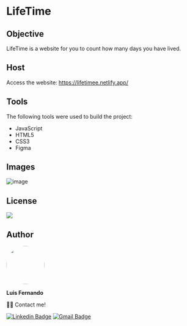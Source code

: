 # LifeTime

## Objective
LifeTime is a website for you to count how many days you have lived.

## Host

Access the website: https://lifetimee.netlify.app/
 
## Tools

The following tools were used to build the project:

- JavaScript
- HTML5
- CSS3
- Figma

## Images

![image](https://user-images.githubusercontent.com/67171626/122769583-0ca6cb00-d27b-11eb-85f7-a0b0da784488.png)

## License
<img src="https://img.shields.io/github/license/luisfernandodass/doebrasil"/>

## Author

 <img style="border-radius: 50%;" src="https://avatars.githubusercontent.com/u/67171626?s=460&u=609fc063322b859752a5675bd4e17657e650a389&v=4" width="100px;" alt=""/>
 
 <b>Luis Fernando</b>
 
👋🏽 Contact me!

[![Linkedin Badge](https://img.shields.io/badge/-Luis-blue?style=flat-square&logo=Linkedin&logoColor=white&link=https://www.linkedin.com/in/luisfernando/)](https://www.linkedin.com/in/luisfernando/) 
[![Gmail Badge](https://img.shields.io/badge/-luisfernandodass@gmail.com-c14438?style=flat-square&logo=Gmail&logoColor=white&link=mailto:luisfernandodass@gmail.com)](mailto:luisfernandodass@gmail.com)
